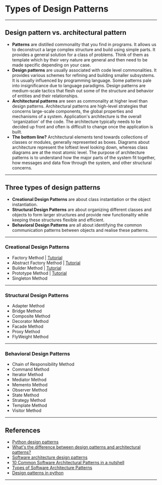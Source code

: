 # Types of Design Patterns
***

## Design pattern vs. architectural pattern
- **Patterns** are distilled commonality that you find in programs. It allows us to deconstruct a large complex structure and build using simple parts. It provides a general solution for a class of problems. Think of them as template which by their very nature are general and then need to be made specific depending on your case.
- **Design patterns** are usually associated with code level commonalities. It provides various schemes for refining and building smaller subsystems. It is usually influenced by programming language. Some patterns pale into insignificance due to language paradigms. Design patterns are medium-scale tactics that flesh out some of the structure and behavior of entities and their relationships.
- **Architectural patterns** are seen as commonality at higher level than design patterns. Architectural patterns are high-level strategies that concerns large-scale components, the global properties and mechanisms of a system. Application's architecture is the overall 'organization' of the code. The architecture typically needs to be decided up front and often is difficult to change once the application is built.
- **The bottom line?** Architectural elements tend towards collections of classes or modules, generally represented as boxes. Diagrams about architecture represent the loftiest level looking down, whereas class diagrams are at the most atomic level. The purpose of architecture patterns is to understand how the major parts of the system fit together, how messages and data flow through the system, and other structural concerns. 
***

## Three types of design patterns
- **Creational Design Patterns** are about class instantiation or the object instantiation. 
- **Structural Design Patterns** are about organizing different classes and objects to form larger structures and provide new functionality while keeping these structures flexible and efficient.
- **Behavioral Design Patterns** are all about identifying the common communication patterns between objects and realise these patterns.
***

### Creational Design Patterns
- Factory Method | [Tutorial](https://github.com/kyaiooiayk/Python-Programming/blob/main/tutorials/Design_And_Architecture_Patterns/tutorials/Design%20Patterns%20-%20Factory%20Method.ipynb)
- Abstract Factory Method | [Tutorial](https://github.com/kyaiooiayk/Python-Programming/blob/main/tutorials/Design_And_Architecture_Patterns/tutorials/Design%20Patterns%20-%20Abstarct%20Factory%20Method.ipynb)
- Builder Method | [Tutorial](https://github.com/kyaiooiayk/Awesome-Python-Programming-Notes/blob/main/tutorials/Design_And_Architecture_Patterns/tutorials/Creational%20Design%20Patterns%20-%20Builder%20Factory%20Method.ipynb)
- Prototype Method | [Tutorial]()
- Singleton Method
***

### Structural Design Patterns
- Adapter Method
- Bridge Method
- Composite Method
- Decorator Method
- Facade Method
- Proxy Method
- FlyWeight Method
***

### Behavioral Design Patterns
- Chain of Responsibility Method
- Command Method
- Iterator Method
- Mediator Method
- Memento Method
- Observer Method
- State Method
- Strategy Method
- Template Method
- Visitor Method
***

## References
- [Python design patterns](https://www.geeksforgeeks.org/python-design-patterns/)
- [What's the difference between design patterns and architectural patterns?](https://stackoverflow.com/questions/4243187/whats-the-difference-between-design-patterns-and-architectural-patterns)
- [Software architecture design patterns](https://stackoverflow.com/questions/4192887/software-architecture-design-patterns/46419722#46419722)
- [10 Common Software Architectural Patterns in a nutshell](https://towardsdatascience.com/10-common-software-architectural-patterns-in-a-nutshell-a0b47a1e9013)
- [Types of Software Architecture Patterns](https://www.geeksforgeeks.org/types-of-software-architecture-patterns/?ref=gcse)
- [Design patterns in python](https://refactoring.guru/design-patterns/python)
***